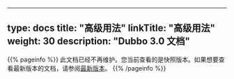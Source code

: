 
---
type: docs
title: "高级用法"
linkTitle: "高级用法"
weight: 30
description: "Dubbo 3.0 文档"
---

{{% pageinfo %}} 此文档已经不再维护。您当前查看的是快照版本。如果想要查看最新版本的文档，请参阅[最新版本](/zh/docs3-v2/java-sdk/advanced-features-and-usage/)。
{{% /pageinfo %}}
